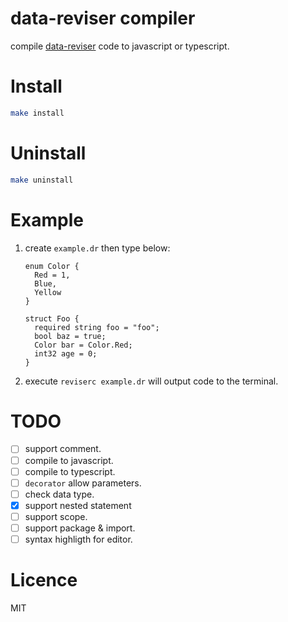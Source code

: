 # data-reviser compiler
compile [data-reviser](https://github.com/CoinXu/data-reviser) code to javascript or typescript.

# Install
```bash
make install
```

# Uninstall
```bash
make uninstall
```

# Example
1. create `example.dr` then type below:
   ```
   enum Color {
     Red = 1,
     Blue,
     Yellow
   }

   struct Foo {
     required string foo = "foo";
     bool baz = true;
     Color bar = Color.Red;
     int32 age = 0;
   }
   ```
2. execute `reviserc example.dr` will output code to the terminal.

# TODO
+ [ ] support comment.
+ [ ] compile to javascript.
+ [ ] compile to typescript.
+ [ ] `decorator` allow parameters.
+ [ ] check data type.
+ [x] support nested statement
+ [ ] support scope.
+ [ ] support package & import.
+ [ ] syntax highligth for editor.

# Licence
MIT
